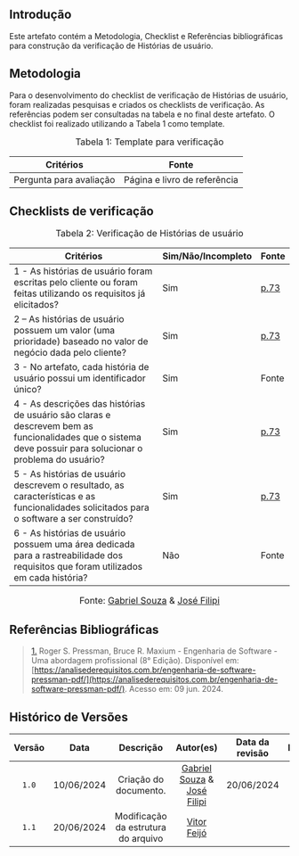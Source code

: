 ## Introdução

Este artefato contém a Metodologia, Checklist e Referências bibliográficas para construção da verificação de Histórias de usuário. 

## Metodologia

Para o desenvolvimento do checklist de verificação de Histórias de usuário, foram realizadas pesquisas e criados os checklists de verificação. As referências podem ser consultadas na tabela e no final deste artefato. O checklist foi realizado utilizando a Tabela 1 como template.

<font size="3"><p style="text-align: center">Tabela 1: Template para verificação</p></font>

<center>

Critérios | Fonte
--|--
Pergunta para avaliação| Página e livro de referência

</center>

## Checklists de verificação

<font size="3"><p style="text-align: center">Tabela 2: Verificação de Histórias de usuário</p></font>

Critérios  | Sim/Não/Incompleto | Fonte
--------- | ------ | ------
1 - As histórias de usuário foram escritas pelo cliente ou foram feitas utilizando os requisitos já elicitados? | Sim | <a id="TEC5" href="#RP5">p.73</a>
2 – As histórias de usuário possuem um valor (uma prioridade) baseado no valor de negócio dada pelo cliente? | Sim | <a id="TEC5" href="#RP5">p.73</a>
3 - No artefato, cada história de usuário possui um identificador único? | Sim | Fonte
4 - As descrições das histórias de usuário são claras e descrevem bem as funcionalidades que o sistema deve possuir para solucionar o problema do usuário? | Sim | <a id="TEC5" href="#RP5">p.73</a>
5 - As histórias de usuário descrevem o resultado, as características e as funcionalidades solicitados para o software a ser construído? | Sim | <a id="TEC5" href="#RP5">p.73</a>
6 - As histórias de usuário possuem uma área dedicada para a rastreabilidade dos requisitos que foram utilizados em cada história? | Não | Fonte

<font size="3"><p style="text-align: center">Fonte: [Gabriel Souza](https://github.com/GabrielMS00) & [José Filipi](https://github.com/JoseFilipi)</p></font>

## Referências Bibliográficas

> <a id="RP4" href="#TEC5">1.</a> Roger S. Pressman, Bruce R. Maxium - Engenharia de Software - Uma abordagem profissional (8° Edição). Disponível em: [https://analisederequisitos.com.br/engenharia-de-software-pressman-pdf/](https://analisederequisitos.com.br/engenharia-de-software-pressman-pdf/). Acesso em: 09 jun. 2024.



## Histórico de Versões

| Versão | Data | Descrição | Autor(es) | Data da revisão | Revisor(es) |
| :--: | :--: | :--: | :--: | :--: | :--: |
|`1.0` | 10/06/2024 | Criação do documento. |[Gabriel Souza](https://github.com/GabrielMS00) & [José Filipi](https://github.com/JoseFilipi)| 20/06/2024 |[Vitor Feijó](https://github.com/vitorfleonardo) |   
|`1.1` | 20/06/2024 | Modificação da estrutura do arquivo |[Vitor Feijó](https://github.com/vitorfleonardo) | | 
